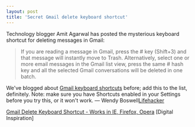 ```yaml
---
layout: post  
title: 'Secret Gmail delete keyboard shortcut'
---
```

Technology blogger Amit Agarwal has posted the mysterious keyboard shortcut for deleting messages in Gmail:

> If you are reading a message in Gmail, press the # key (Shift+3) and that message will instantly move to Trash. Alternatively, select one or more email messages in the Gmail list view, press the same # hash key and all the selected Gmail conversations will be deleted in one batch.  
  
We've blogged about [Gmail keyboard shortcuts](http://lifehacker.com/software/gmail-tips/gmail-keyboard-shortcuts-198605.php) before; add this to the list, definitely. Note: make sure you have Shortcuts enabled in your Settings before you try this, or it won't work. — Wendy Boswell[Lifehacker](http://www.lifehacker.com/software/gmail/secret-gmail-delete-keyboard-shortcut-246871.php)

[Gmail Delete Keyboard Shortcut - Works in IE, Firefox, Opera](http://labnol.blogspot.com/2007/03/gmail-delete-keyboard-shortcut-works-in.html) [Digital Inspiration]

